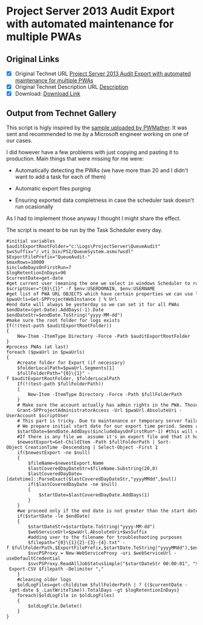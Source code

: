 # Project Server 2013 Audit Export with automated maintenance for multiple PWAs

## Original Links

- [x] Original Technet URL [Project Server 2013 Audit Export with automated maintenance for multiple PWAs](https://gallery.technet.microsoft.com/Server-2013-Audit-Export-c2d7f4f3)
- [x] Original Technet Description URL [Description](https://gallery.technet.microsoft.com/Server-2013-Audit-Export-c2d7f4f3/description)
- [x] Download: [Download Link](Download\QueueAuditexport.ps1)

## Output from Technet Gallery

This script is higly inspired by the [sample uploaded by PWMather](https://gallery.technet.microsoft.com/projectserver/Server-2010-High-level-e9c6ad09). It was sent and recommended to me by a Microsoft engineer working on one of our cases.

I did however have a few problems with just copying and pasting it to production. Main things that were missing for me were:

- Automatically detecting the PWAs (we have more than 20 and I didn't want to add a task for each of them)

- Automatic export files purging

- Ensuring exported data completness in case the scheduler task doesn't run ocasionally

As I had to implement those anyway I thought I might share the effect.

The script is meant to be run by the Task Scheduler every day.

```
#initial variables
$auditExportRootFolder="c:\Logs\ProjectServer\QueueAudit"
$wsSuffix="/_vti_bin/PSI/QueueSystem.asmx?wsdl"
$ExportFilePrefix="QueueAudit-"
$maxRows=10000
$includeDaysOnFirstRun=7
$logRetentionInDays=90
$currentDate=get-date
#get current user (meaning the one we select in windows Scheduler to run the task)
$scriptUser="{0}\{1}" -f $env:USERDOMAIN, $env:USERNAME
#get list of PWA URL OBJECTS which have certain properties we can use later
$pwaUrls=Get-SPProjectWebInstance | % Url
#end date will always be yesterday so we can set it for all PWAs
$endDate=(get-Date).AddDays(-1).Date
$endDateStr=$endDate.ToString("yyyy-MM-dd")
#make sure the root folder for logs exists
If(!(test-path $auditExportRootFolder))
{
    New-Item -ItemType Directory -Force -Path $auditExportRootFolder
}
#process PWAs (at last)
foreach ($pwaUrl in $pwaUrls)
{
    #create folder for Export (if necessary)
    $folderLocalPath=$pwaUrl.Segments[1]
    $fullFolderPath="{0}\{1}" -f $auditExportRootFolder, $folderLocalPath
    If(!(test-path $fullFolderPath))
    {
        New-Item -ItemType Directory -Force -Path $fullFolderPath
    }
    # Make sure the account actually has admin rights in the PWA. Those can be lost e.g. due PWA admin error.
    Grant-SPProjectAdministratorAccess -Url $pwaUrl.AbsoluteUri -UserAccount $scriptUser
    # This part is tricky. Due to maintenance or temporary server failure there is a risk of the script not being run. We want to make sure that the next iteration will export also missing data.
    # We prepare initial start date for our export time period. Seems a little redundant but allows skipping few conditions in the code.
    $startDate=$endDate.AddDays($includeDaysOnFirstRun*-1) #this will change if there are already previous export filed in the PWA's folder
    #If there is any file we  assume it's an export file and that it has interval dates in it's name (yes, I know the saying about assumption and a mother...).
    $newestExport=Get-ChildItem -Path $fullFolderPath | Sort-Object CreationTime -Descending | Select-Object -First 1
    if($newestExport -ne $null)
    {
        $fileName=$newestExport.Name
        $lastCoveredDayDateStr=$fileName.Substring(20,8)
        $lastCoveredDayDate=[datetime]::ParseExact($lastCoveredDayDateStr,"yyyyMMdd",$null)
        if($lastCoveredDayDate -ne $null)
        {
            $startDate=$lastCoveredDayDate.AddDays(1)
        }
    }
    #we proceed only if the end date is not greater than the start date (otherwise it would mean that the script has been run for the second time that day and we've got our parameters wrong anyway).
    if($startDate -le $endDate)
    {
        $startDateStr=$startDate.ToString("yyyy-MM-dd")
        $webServiceUrl=$pwaUrl.AbsoluteUri+$wsSuffix
        #adding user to the filename for troubleshooting purposes
        $filepath="{0}\{1}{2}-{3}-{4}.txt" -f $fullFolderPath,$ExportFilePrefix,$startDate.ToString("yyyyMMdd"),$endDate.ToString("yyyyMMdd"),$env:USERNAME
        $svcPSProxy = New-WebServiceProxy -uri $webServiceUrl -useDefaultCredential
        $svcPSProxy.ReadAllJobStatusSimple("$startDateStr 00:00:01", "$endDateStr 23:59:59", $maxRows, "0", "QueueCompletedTime" ,"Ascending").Status | Export-CSV $filepath -Delimiter ","
    }
    #cleaning older logs
    $oldLogFiles=get-childitem $fullFolderPath | ? {($currentDate - (get-date $_.LastWriteTime)).TotalDays -gt $logRetentionInDays}
    foreach($oldLogFile in $oldLogFiles)
    {
        $oldLogFile.Delete()
    }
}
```

